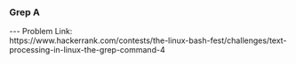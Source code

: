 <h3>Grep A</h3>
---
Problem Link:<br/>
https://www.hackerrank.com/contests/the-linux-bash-fest/challenges/text-processing-in-linux-the-grep-command-4
